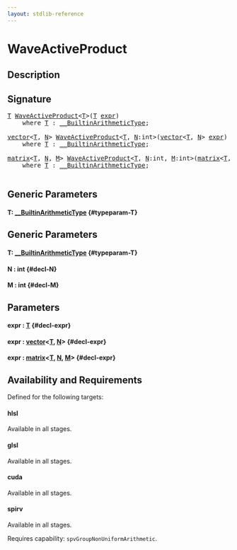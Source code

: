 ```yaml
---
layout: stdlib-reference
---
```


# WaveActiveProduct

## Description





## Signature 

<pre>
<a href="/stdlib-reference/global-decls/WaveActiveProduct#typeparam-T" class="code_type">T</a> <a href="/stdlib-reference/global-decls/WaveActiveProduct">WaveActiveProduct</a>&lt;<a href="/stdlib-reference/global-decls/WaveActiveProduct#typeparam-T" class="code_type">T</a>&gt;(<a href="/stdlib-reference/global-decls/WaveActiveProduct#typeparam-T" class="code_type">T</a> <a href="/stdlib-reference/global-decls/WaveActiveProduct#decl-expr" class="code_param">expr</a>)
    <span class='code_keyword'>where</span> <a href="/stdlib-reference/global-decls/WaveActiveProduct#typeparam-T" class="code_type">T</a> : <a href="/stdlib-reference/interfaces/BuiltinArithmeticType/index">__BuiltinArithmeticType</a>;

<a href="/stdlib-reference/types/vector/index">vector</a>&lt;<a href="/stdlib-reference/types/vector/index#typeparam-T" class="code_type">T</a>, <a href="/stdlib-reference/types/vector/index#decl-N" class="code_var">N</a>&gt; <a href="/stdlib-reference/global-decls/WaveActiveProduct">WaveActiveProduct</a>&lt;<a href="/stdlib-reference/global-decls/WaveActiveProduct#typeparam-T" class="code_type">T</a>, <a href="/stdlib-reference/global-decls/WaveActiveProduct#decl-N" class="code_var">N</a>:int&gt;(<a href="/stdlib-reference/types/vector/index">vector</a>&lt;<a href="/stdlib-reference/types/vector/index#typeparam-T" class="code_type">T</a>, <a href="/stdlib-reference/types/vector/index#decl-N" class="code_var">N</a>&gt; <a href="/stdlib-reference/global-decls/WaveActiveProduct#decl-expr" class="code_param">expr</a>)
    <span class='code_keyword'>where</span> <a href="/stdlib-reference/global-decls/WaveActiveProduct#typeparam-T" class="code_type">T</a> : <a href="/stdlib-reference/interfaces/BuiltinArithmeticType/index">__BuiltinArithmeticType</a>;

<a href="/stdlib-reference/types/matrix/index">matrix</a>&lt;<a href="/stdlib-reference/types/matrix/T" class="code_type">T</a>, <a href="/stdlib-reference/types/matrix/index#decl-N" class="code_var">N</a>, <a href="/stdlib-reference/types/matrix/index#decl-M" class="code_var">M</a>&gt; <a href="/stdlib-reference/global-decls/WaveActiveProduct">WaveActiveProduct</a>&lt;<a href="/stdlib-reference/global-decls/WaveActiveProduct#typeparam-T" class="code_type">T</a>, <a href="/stdlib-reference/global-decls/WaveActiveProduct#decl-N" class="code_var">N</a>:int, <a href="/stdlib-reference/global-decls/WaveActiveProduct#decl-M" class="code_var">M</a>:int&gt;(<a href="/stdlib-reference/types/matrix/index">matrix</a>&lt;<a href="/stdlib-reference/types/matrix/T" class="code_type">T</a>, <a href="/stdlib-reference/types/matrix/index#decl-N" class="code_var">N</a>, <a href="/stdlib-reference/types/matrix/index#decl-M" class="code_var">M</a>&gt; <a href="/stdlib-reference/global-decls/WaveActiveProduct#decl-expr" class="code_param">expr</a>)
    <span class='code_keyword'>where</span> <a href="/stdlib-reference/global-decls/WaveActiveProduct#typeparam-T" class="code_type">T</a> : <a href="/stdlib-reference/interfaces/BuiltinArithmeticType/index">__BuiltinArithmeticType</a>;

</pre>

## Generic Parameters

#### T: [\_\_BuiltinArithmeticType](/stdlib-reference/interfaces/BuiltinArithmeticType/index) {#typeparam-T}

## Generic Parameters

#### T: [\_\_BuiltinArithmeticType](/stdlib-reference/interfaces/BuiltinArithmeticType/index) {#typeparam-T}
#### N  : int {#decl-N}
#### M  : int {#decl-M}

## Parameters

#### expr  : [T](/stdlib-reference/global-decls/WaveActiveProduct#typeparam-T) {#decl-expr}
#### expr  : [vector](/stdlib-reference/types/vector/index)\<[T](/stdlib-reference/types/vector/index#typeparam-T), [N](/stdlib-reference/types/vector/index#decl-N)\> {#decl-expr}
#### expr  : [matrix](/stdlib-reference/types/matrix/index)\<[T](/stdlib-reference/types/matrix/T), [N](/stdlib-reference/types/matrix/index#decl-N), [M](/stdlib-reference/types/matrix/index#decl-M)\> {#decl-expr}

## Availability and Requirements

Defined for the following targets:

#### hlsl
Available in all stages.

#### glsl
Available in all stages.

#### cuda
Available in all stages.

#### spirv
Available in all stages.

Requires capability: `spvGroupNonUniformArithmetic`.


